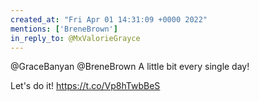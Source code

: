 ```yaml
---
created_at: "Fri Apr 01 14:31:09 +0000 2022"
mentions: ['BreneBrown']
in_reply_to: @MxValorieGrayce
---
```


@GraceBanyan @BreneBrown A little bit every single day!

Let's do it! https://t.co/Vp8hTwbBeS